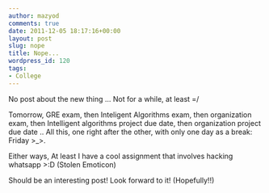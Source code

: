 ```yaml
---
author: mazyod
comments: true
date: 2011-12-05 18:17:16+00:00
layout: post
slug: nope
title: Nope...
wordpress_id: 120
tags:
- College
---
```


No post about the new thing ... Not for a while, at least =/

Tomorrow, GRE exam, then Inteligent Algorithms exam, then organization exam, then Intelligent algorithms project due date, then organization project due date .. All this, one right after the other, with only one day as a break: Friday >_>.

Either ways, At least I have a cool assignment that involves hacking whatsapp >:D (Stolen Emoticon)

Should be an interesting post! Look forward to it! (Hopefully!!)
